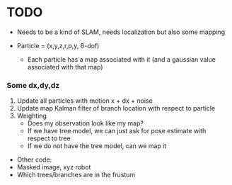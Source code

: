 # TODO

 - Needs to be a kind of SLAM, needs localization but also some mapping

 - Particle = (x,y,z,r,p,y, 6-dof)
    - Each particle has a map associated with it (and a gaussian value associated with that map)

### Some dx,dy,dz
1. Update all particles with motion
x + dx + noise
2.  Update map
Kalman filter of branch location with respect to particle
3. Weighting
    - Does my observation look like my map?
    - If we have tree model, we can just ask for pose estimate with respect to tree
    - If we do not have the tree model, can we map it
- Other code:
- Masked image, xyz robot
- Which trees/branches are in the frustum
